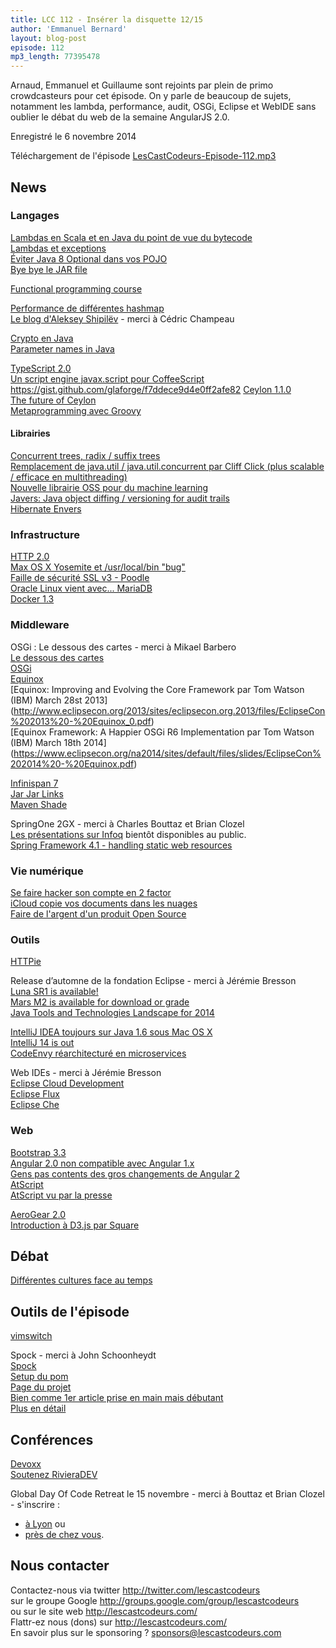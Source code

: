 ```yaml
---
title: LCC 112 - Insérer la disquette 12/15
author: 'Emmanuel Bernard'
layout: blog-post
episode: 112
mp3_length: 77395478
---
```

Arnaud, Emmanuel et Guillaume sont rejoints par plein de primo crowdcasteurs pour cet épisode.
On y parle de beaucoup de sujets, notamment les lambda, performance, audit, OSGi, Eclipse et WebIDE
sans oublier le débat du web de la semaine AngularJS 2.0.

Enregistré le 6 novembre 2014

Téléchargement de l'épisode [LesCastCodeurs-Episode-112.mp3](http://traffic.libsyn.com/lescastcodeurs/LesCastCodeurs-Episode-112.mp3)  

## News

### Langages

[Lambdas en Scala et en Java du point de vue du bytecode](http://www.takipiblog.com/compiling-lambda-expressions-scala-vs-java-8/)  
[Lambdas et exceptions](http://www.takipiblog.com/the-dark-side-of-lambda-expressions-in-java-8/)  
[Éviter Java 8 Optional dans vos POJO](http://blog.joda.org/2014/11/optional-in-java-se-8.html)  
[Bye bye le JAR file](https://twitter.com/mmilinkov/status/528161723128115200)  

[Functional programming course](https://www.edx.org/course/delftx/delftx-fp101x-introduction-functional-2126#.VD5oxdTkfAg)  

[Performance de différentes hashmap](http://java-performance.info/large-hashmap-overview-jdk-fastutil-goldman-sachs-hppc-koloboke-trove/)  
[Le blog d'Aleksey Shipilëv](http://shipilev.net/) - merci à Cédric Champeau

[Crypto en Java](http://cs.saddleback.edu/rwatkins/CS4B/Crypto/Crypto.html)  
[Parameter names in Java](http://www.adam-bien.com/roller/abien/entry/named_parameters_in_java_8)  

[TypeScript 2.0](http://blogs.msdn.com/b/typescript/archive/2014/10/22/typescript-and-the-road-to-2-0.aspx)  
[Un script engine javax.script pour CoffeeScript](https://github.com/netopyr/coffee4java)  
<https://gist.github.com/glaforge/f7ddece9d4e0ff2afe82>
[Ceylon 1.1.0](http://ceylon-lang.org/blog/2014/10/09/ceylon-1/)  
[The future of Ceylon](http://ceylon-lang.org/blog/2014/10/19/plan/)  
[Metaprogramming avec Groovy](http://www.slideshare.net/ilopmar/metaprogramming-with-groovy)  

#### Librairies

[Concurrent trees, radix / suffix trees](https://code.google.com/p/concurrent-trees/)  
[Remplacement de java.util / java.util.concurrent par Cliff Click (plus scalable / efficace en multithreading)](https://github.com/stephenc/high-scale-lib)  
[Nouvelle librairie OSS pour du machine learning](http://blog.datumbox.com/new-open-source-machine-learning-framework-written-in-java/)  
[Javers: Java object diffing / versioning for audit trails](http://javers.org/)  
[Hibernate Envers](http://docs.jboss.org/hibernate/orm/4.2/devguide/en-US/html/ch15.html)  

### Infrastructure

[HTTP 2.0](https://docs.google.com/presentation/d/1l9c9ROjLTD8clOL0yFufAOMbxNC0D-19zCiXMgqtY-M/present?slide=id.p19)  
[Max OS X Yosemite et /usr/local/bin "bug"](https://jimlindley.com/blog/yosemite-upgrade-homebrew-tips/)  
[Faille de sécurité SSL v3 - Poodle](http://www.infoq.com/news/2014/10/google-ssl3)  
[Oracle Linux vient avec... MariaDB](http://public-yum.oracle.com/repo/OracleLinux/OL7/latest/x86_64/)  
[Docker 1.3](https://blog.docker.com/2014/10/docker-1-3-signed-images-process-injection-security-options-mac-shared-directories/)  

### Middleware


OSGi : Le dessous des cartes - merci à Mikael Barbero  
[Le dessous des cartes](http://ddc.arte.tv)  
[OSGi](http://www.osgi.org)  
[Equinox](https://www.eclipse.org/equinox/)  
[Equinox: Improving and Evolving the Core Framework par Tom Watson (IBM) March 28st 2013]  (http://www.eclipsecon.org/2013/sites/eclipsecon.org.2013/files/EclipseCon%202013%20-%20Equinox_0.pdf)  
[Equinox Framework: A Happier OSGi R6 Implementation par Tom Watson (IBM) March 18th 2014]  (https://www.eclipsecon.org/na2014/sites/default/files/slides/EclipseCon%202014%20-%20Equinox.pdf)  

[Infinispan 7](http://blog.infinispan.org/2014/11/infinispan-700final-is-out.html)  
[Jar Jar Links](https://code.google.com/p/jarjar/)  
[Maven Shade](https://maven.apache.org/plugins/maven-shade-plugin/)  

SpringOne 2GX - merci à Charles Bouttaz et Brian Clozel  
[Les présentations sur Infoq](http://www.infoq.com/conferences/springone2gx2014) bientôt disponibles au public.  
[Spring Framework 4.1 - handling static web resources](https://spring.io/blog/2014/07/24/spring-framework-4-1-handling-static-web-resources)  

### Vie numérique

[Se faire hacker son compte en 2 factor](https://ello.co/gb/post/knOWk-qeTqfSpJ6f8-arCQ)  
[iCloud copie vos documents dans les nuages](https://datavibe.net/~sneak/20141023/wtf-icloud/)  
[Faire de l'argent d'un produit Open Source](http://www.locomotivecms.com/articles/we-tried-to-solve-the-open-source-revenue-equation#.VD0R41dbSZf)  

### Outils

[HTTPie](https://github.com/jakubroztocil/httpie)  

Release d’automne de la fondation Eclipse - merci à Jérémie Bresson  
[Luna SR1 is available!](http://dev.eclipse.org/mhonarc/lists/cross-project-issues-dev/msg11136.html)  
[Mars M2 is available for download or grade](http://dev.eclipse.org/mhonarc/lists/cross-project-issues-dev/msg11157.html)  
[Java Tools and Technologies Landscape for 2014](http://zeroturnaround.com/rebellabs/java-tools-and-technologies-landscape-for-2014/)  

[IntelliJ IDEA toujours sur Java 1.6 sous Mac OS X](https://intellij-support.jetbrains.com/entries/27854363-IDE-doesn-t-start-after-updating-to-Mac-OS-Yosemite-or-Mavericks)  
[IntelliJ 14 is out](https://www.jetbrains.com/idea/whatsnew/)  
[CodeEnvy réarchitecturé en microservices](http://www.infoq.com/news/2014/10/codenvy-developer-cloud)  

Web IDEs - merci à Jérémie Bresson  
[Eclipse Cloud Development](http://mmilinkov.wordpress.com/2014/10/27/eclipse-cloud-development-the-faq/)  
[Eclipse Flux](http://projects.eclipse.org/projects/technology.flux)  
[Eclipse Che](https://wiki.eclipse.org/Che)  

### Web

[Bootstrap 3.3](http://blog.getbootstrap.com/2014/10/29/bootstrap-3-3-0-released/)  
[Angular 2.0 non compatible avec Angular 1.x](http://jaxenter.com/angular-2-0-112094.html)  
[Gens pas contents des gros changements de Angular 2](http://codebetter.com/johnvpetersen/2014/10/27/how-google-broke-the-oss-compact-with-angular-2-0/)  
[AtScript](https://docs.google.com/document/d/11YUzC-1d0V1-Q3V0fQ7KSit97HnZoKVygDxpWzEYW0U/mobilebasic?pli=1&viewopt=127)  
[AtScript vu par la presse](http://sdtimes.com/atscript-googles-new-superset-javascript-runtime/)  

[AeroGear 2.0](http://blog.lholmquist.org/2-0-0/)  
[Introduction à D3.js par Square](http://square.github.io/intro-to-d3/)  

##  Débat

[Différentes cultures face au temps](http://www.businessinsider.com/how-different-cultures-understand-time-2014-5)  

## Outils de l'épisode

[vimswitch](https://priomsrb.github.io/vimswitch/)  

Spock - merci à John Schoonheydt  
[Spock](https://code.google.com/p/spock/)  
[Setup du pom](http://stackoverflow.com/questions/25186004/running-spock-unit-tests-with-maven)  
[Page du projet](https://code.google.com/p/spock/)  
[Bien comme 1er article prise en main mais débutant](http://mechanitis.blogspot.co.uk/2013/07/spock-is-awesome-seriously-simplified.html)  
[Plus en détail](http://spock-framework.readthedocs.org/en/latest/)  

##  Conférences

[Devoxx](http://www.devoxx.be)  
[Soutenez RivieraDEV](https://twitter.com/nmartignole/status/529318565397426176)  

Global Day Of Code Retreat le 15 novembre - merci à Bouttaz et Brian Clozel - s'inscrire :

* [à Lyon](http://www.eventbrite.fr/e/billets-global-day-of-code-retreat-lyon-novembre-2014-13260810441) ou 
* [près de chez vous](http://coderetreat.org/events/event/search?q=france).

## Nous contacter

Contactez-nous via twitter <http://twitter.com/lescastcodeurs>  
sur le groupe Google <http://groups.google.com/group/lescastcodeurs>  
ou sur le site web <http://lescastcodeurs.com/>  
Flattr-ez nous (dons) sur <http://lescastcodeurs.com/>  
En savoir plus sur le sponsoring ? [sponsors@lescastcodeurs.com](mailto:sponsors@lescastcodeurs.com)
